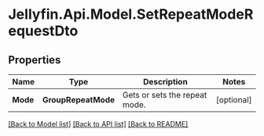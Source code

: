 
# Jellyfin.Api.Model.SetRepeatModeRequestDto

## Properties

Name | Type | Description | Notes
------------ | ------------- | ------------- | -------------
**Mode** | **GroupRepeatMode** | Gets or sets the repeat mode. | [optional] 

[[Back to Model list]](../README.md#documentation-for-models)
[[Back to API list]](../README.md#documentation-for-api-endpoints)
[[Back to README]](../README.md)

